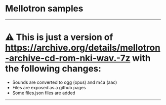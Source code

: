 # Mellotron samples

---

<!-- smpldsnds -->

# ⚠ This is just a version of https://archive.org/details/mellotron-archive-cd-rom-nki-wav.-7z with the following changes:

- Sounds are converted to ogg (opus) and m4a (aac)
- Files are exposed as a github pages
- Some files.json files are added

<!-- smpldsnds -->

---
